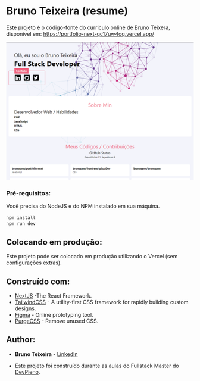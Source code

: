 # Bruno Teixeira (resume)

Este projeto é o código-fonte do curriculo online de Bruno Teixera, disponível em: https://portfolio-next-qc17uw4oq.vercel.app/

![Preview](https://github.com/brunosann/portfolio-next/blob/master/print.png?raw=true)

### Pré-requisitos:

Você precisa do NodeJS e do NPM instalado em sua máquina.

```
npm install
npm run dev
```

## Colocando em produção:

Este projeto pode ser colocado em produção utilizando o Vercel (sem configurações extras).

## Construído com:

- [NextJS](https://nextjs.org/) -The React Framework.
- [TailwindCSS](https://tailwindcss.com/) - A utility-first CSS framework for
  rapidly building custom designs.
- [Figma](https://figma.com/) - Online prototyping tool.
- [PurgeCSS](https://purgecss.com/) - Remove unused CSS.

## Author:

- **Bruno Teixeira** - [LinkedIn](https://www.linkedin.com/in/bruno-teixeira-920661142/)

- Este projeto foi construído durante as aulas do Fullstack Master do [DevPleno](https://devpleno.com).
